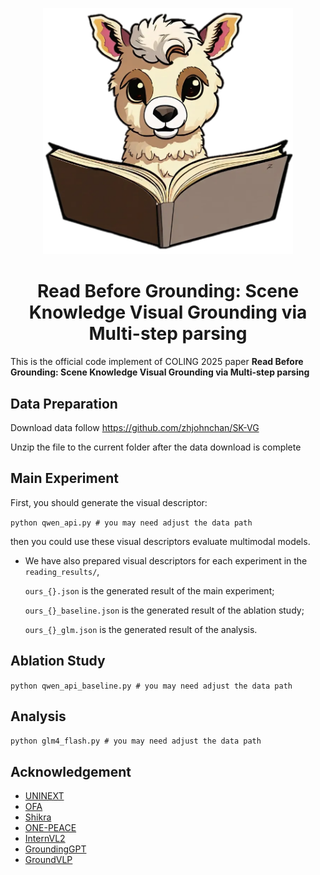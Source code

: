 <p align = "center">    
<img  src="paper_logo.png" width="400" />
</p>


# <center> **Read Before Grounding: Scene Knowledge Visual Grounding via Multi-step parsing** </center>

This is the official code implement of COLING 2025 paper **Read Before Grounding: Scene Knowledge Visual Grounding via Multi-step parsing**

## **Data Preparation**

Download data follow https://github.com/zhjohnchan/SK-VG

Unzip the file to the current folder after the data download is complete

## **Main Experiment**
First, you should generate the visual descriptor:

`python qwen_api.py # you may need adjust the data path`

then you could use these visual descriptors evaluate multimodal models.

- We have also prepared visual descriptors for each experiment in the `reading_results/`,

    `ours_{}.json` is the generated result of the main experiment;
  
    `ours_{}_baseline.json` is the generated result of the ablation study;
  
    `ours_{}_glm.json` is the generated result of the analysis.

## **Ablation Study**
`python qwen_api_baseline.py # you may need adjust the data path`

## **Analysis**
`python glm4_flash.py # you may need adjust the data path`

## Acknowledgement
- [UNINEXT](https://github.com/MasterBin-IIAU/UNINEXT)
- [OFA](https://github.com/OFA-Sys/OFA)
- [Shikra](https://github.com/shikras/shikra)
- [ONE-PEACE](https://github.com/OFA-Sys/ONE-PEACE)
- [InternVL2](https://github.com/OpenGVLab/InternVL)
- [GroundingGPT](https://github.com/lzw-lzw/GroundingGPT)
- [GroundVLP](https://github.com/om-ai-lab/GroundVLP)